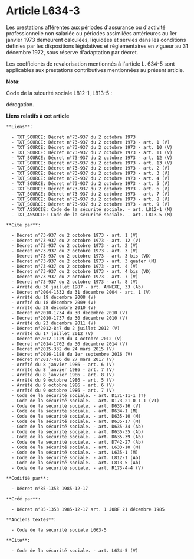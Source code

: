 # Article L634-3

Les prestations afférentes aux périodes d'assurance ou d'activité professionnelle non salariée ou périodes assimilées
antérieures au 1er janvier 1973 demeurent calculées, liquidées et servies dans les conditions définies par les dispositions
législatives et réglementaires en vigueur au 31 décembre 1972, sous réserve d'adaptation par décret. 

Les coefficients de revalorisation mentionnés à l'article L. 634-5 sont applicables aux prestations contributives mentionnées
au présent article.

**Nota:**

Code de la sécurité sociale L812-1, L813-5 : 

dérogation.

**Liens relatifs à cet article**

	**Liens**:

	  - TXT_SOURCE: Décret n°73-937 du 2 octobre 1973
	  - TXT_SOURCE: Décret n°73-937 du 2 octobre 1973 - art. 1 (V)
	  - TXT_SOURCE: Décret n°73-937 du 2 octobre 1973 - art. 10 (V)
	  - TXT_SOURCE: Décret n°73-937 du 2 octobre 1973 - art. 11 (V)
	  - TXT_SOURCE: Décret n°73-937 du 2 octobre 1973 - art. 12 (V)
	  - TXT_SOURCE: Décret n°73-937 du 2 octobre 1973 - art. 13 (V)
	  - TXT_SOURCE: Décret n°73-937 du 2 octobre 1973 - art. 2 (V)
	  - TXT_SOURCE: Décret n°73-937 du 2 octobre 1973 - art. 3 (V)
	  - TXT_SOURCE: Décret n°73-937 du 2 octobre 1973 - art. 4 (V)
	  - TXT_SOURCE: Décret n°73-937 du 2 octobre 1973 - art. 5 (V)
	  - TXT_SOURCE: Décret n°73-937 du 2 octobre 1973 - art. 6 (V)
	  - TXT_SOURCE: Décret n°73-937 du 2 octobre 1973 - art. 7 (V)
	  - TXT_SOURCE: Décret n°73-937 du 2 octobre 1973 - art. 8 (V)
	  - TXT_SOURCE: Décret n°73-937 du 2 octobre 1973 - art. 9 (V)
	  - TXT_ASSOCIE: Code de la sécurité sociale. - art. L812-1 (M)
	  - TXT_ASSOCIE: Code de la sécurité sociale. - art. L813-5 (M)

	**Cité par**:

	  - Décret n°73-937 du 2 octobre 1973 - art. 1 (V)
	  - Décret n°73-937 du 2 octobre 1973 - art. 12 (V)
	  - Décret n°73-937 du 2 octobre 1973 - art. 2 (V)
	  - Décret n°73-937 du 2 octobre 1973 - art. 3 (V)
	  - Décret n°73-937 du 2 octobre 1973 - art. 3 bis (VD)
	  - Décret n°73-937 du 2 octobre 1973 - art. 3 quater (M)
	  - Décret n°73-937 du 2 octobre 1973 - art. 4 (V)
	  - Décret n°73-937 du 2 octobre 1973 - art. 4 bis (VD)
	  - Décret n°73-937 du 2 octobre 1973 - art. 7 (V)
	  - Décret n°73-937 du 2 octobre 1973 - art. 8 (V)
	  - Arrêté du 30 juillet 1987 - art. ANNEXE, 33 (Ab)
	  - Décret n°2004-1532 du 31 décembre 2004 - art. 1 (V)
	  - Arrêté du 19 décembre 2008 (V)
	  - Arrêté du 18 décembre 2009 (V)
	  - Arrêté du 28 décembre 2010 (V)
	  - Décret n°2010-1734 du 30 décembre 2010 (V)
	  - Décret n°2010-1737 du 30 décembre 2010 (V)
	  - Arrêté du 23 décembre 2011 (V)
	  - Décret n°2012-847 du 2 juillet 2012 (V)
	  - Arrêté du 17 juillet 2012 (V)
	  - Décret n°2012-1129 du 4 octobre 2012 (V)
	  - Décret n°2014-1702 du 30 décembre 2014 (V)
	  - Décret n°2015-332 du 24 mars 2015 (V)
	  - Décret n°2016-1188 du 1er septembre 2016 (V)
	  - Décret n°2017-416 du 27 mars 2017 (V)
	  - Arrêté du 8 janvier 1986 - art. 6 (V)
	  - Arrêté du 8 janvier 1986 - art. 7 (V)
	  - Arrêté du 8 janvier 1986 - art. 8 (V)
	  - Arrêté du 9 octobre 1986 - art. 5 (V)
	  - Arrêté du 9 octobre 1986 - art. 6 (V)
	  - Arrêté du 9 octobre 1986 - art. 7 (V)
	  - Code de la sécurité sociale. - art. D171-11-1 (T)
	  - Code de la sécurité sociale. - art. D173-21-0-1-1 (VT)
	  - Code de la sécurité sociale. - art. D633-16 (V)
	  - Code de la sécurité sociale. - art. D634-1 (M)
	  - Code de la sécurité sociale. - art. D635-10 (M)
	  - Code de la sécurité sociale. - art. D635-17 (M)
	  - Code de la sécurité sociale. - art. D635-34 (Ab)
	  - Code de la sécurité sociale. - art. D635-35 (Ab)
	  - Code de la sécurité sociale. - art. D635-39 (Ab)
	  - Code de la sécurité sociale. - art. D742-27 (Ab)
	  - Code de la sécurité sociale. - art. L633-10 (M)
	  - Code de la sécurité sociale. - art. L635-1 (M)
	  - Code de la sécurité sociale. - art. L812-1 (Ab)
	  - Code de la sécurité sociale. - art. L813-5 (Ab)
	  - Code de la sécurité sociale. - art. R173-4-4 (V)

	**Codifié par**:

	  - Décret n°85-1353 1985-12-17

	**Créé par**:

	  - Décret n°85-1353 1985-12-17 art. 1 JORF 21 décembre 1985

	**Anciens textes**:

	  - Code de la sécurité sociale L663-5

	**Cite**:

	  - Code de la sécurité sociale. - art. L634-5 (V)

